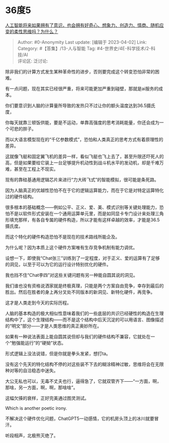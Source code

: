 # 36度5
[人工智能将来如果拥有了意识，也会拥有好奇心、想象力、创造力、情商、随机应变的柔性思维吗？为什么？](https://www.zhihu.com/question/585441313/answer/2964847711)

> Author: #0-Anonymity
> Last update: [编辑于 2023-04-02]
> Link:
> Category:  #【答集】/13-人与智能
> Tag: #4-世界史/4E-科学技术/2-科技/AI  
> 评论区:
> 泛讨论:

除非我们的计算方式发生某种革命性的进步，否则要完成这个转变恐怕非常的困难。

有一点问题，现在其实已经很严重，将来可能更加严重到碰壁，那就是ai服务的成本。

你们要意识到人脑的计算量所导致的发热只不过让你的额头温度达到36.5摄氏度，

你每天就靠三顿饭供能，要是不运动，单靠高强度的思考消耗能量，你还会成为一个可悲的胖子。

而以大语言模型现在的“千亿参数模式”，恐怕和人类真正的思考方式有着原理性的差异。

这就像飞艇和固定翼飞机的差异一样，看似飞艇也飞上去了，甚至升限还吓死人的高，但是如果要给它装上一台足够提升机动性到战斗机水平的发动机，却是千难万难，甚至在工程上不现实。

现有的靠硅基通用逻辑芯片来进行“力大砖飞式”的智能模拟，很可能是条死路。

因为人脑真正的优越性恐怕不在于它的逻辑运算能力，而在于它是对特定运算特化过的硬件结构。

很多根本的基础概念——例如公平、正义、爱、美、模式识别等关键处理能力，恐怕不是以软件形式安装在一个通用运算单元里，而是如同显卡专门设计来处理三角形填充那样，有各自专属的硬件构造，所以才能有这样卓越的效率，才能是36.5摄氏度。

而这个特化的硬件构造恐怕不是现在的技术路线所能企及。

为什么呢？因为本质上这个硬件方案唯有生存竞争机制有能力调优。

设想一下，即使我“Chat张三”训练到了一定程度，对于正义、爱的运算有了足够的洞见，以至于可以为它的运行设计特别优化的硬件。

我也挡不住“Chat李四”对这些关键问题有另一种能自圆其说的洞见。

我们谁也没有资格说洒家就是终极真理，只能是两个方案自由竞争，幸存到最后的胜出。然后在胜者的身上再分叉处不同版本的新洞见、新特化硬件，再竞争。

这才是人类走到今天的实际历程。

人脑的基本构造的极大相似性意味着我们的一些底层的共识已经硬性的构造在生理结构中了，这个生理结构——而不是这个结构中后天沉淀的可以用语言、图像描述的“明文”部分——才是人类思维的真正奥妙所在。

如果有一种说法表面上能自圆其说但却与我们的硬件结构不兼容，它就处在一个“勉强能运行”的“硬拗”状态。

形式逻辑上没法说错，但是你就是拳头发紧，想打ta。

没有这个先天的特化结构不停的对这些装不下去的糊涂精神过敏，思维将会在无限种对等的自洽稳态中迷失。

大公无私也可以，无毒不丈夫也行，逼得急了，它就双管齐下——“一方面，啊，那啥，另一方面，啊，啊，那啥啥”。

这幅欠揍的衰样，正好完美通过图灵测试。

Which is another poetic irony.

不解决这个硬件优化问题，ChatGPT5一动感情，它的机房头顶上的冰川就要冒汗。

听段相声，北极熊灭绝了。
